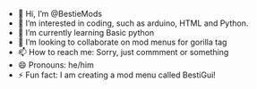 - 👋 Hi, I’m @BestieMods
- 👀 I’m interested in coding, such as arduino, HTML and Python.
- 🌱 I’m currently learning Basic python
- 💞️ I’m looking to collaborate on mod menus for gorilla tag
- 📫 How to reach me: Sorry, just commment or something
- 😄 Pronouns: he/him
- ⚡ Fun fact: I am creating a mod menu called BestiGui!

<!---
BestieMods/BestieMods is a ✨ special ✨ repository because its `README.md` (this file) appears on your GitHub profile.
You can click the Preview link to take a look at your changes.
--->
